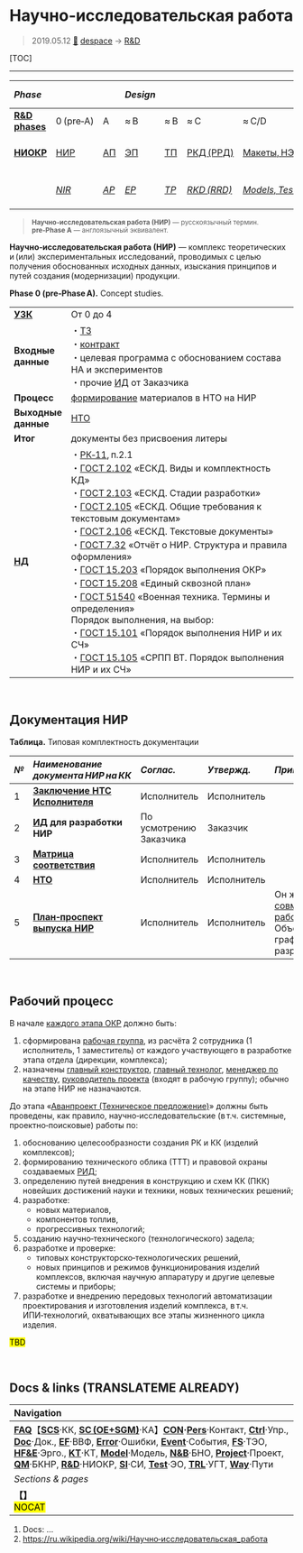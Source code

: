 # Научно‑исследовательская работа
> 2019.05.12 [🚀](../index/index.md) [despace](index.md) → [R&D](rnd.md)

[TOC]

---

|*Phase*| | |*Design*| | | | |*Mass prod.:*| |
|:--|:--|:--|:--|:--|:--|:--|:--|:--|:--|
|**[R&D phases](rnd.md)**|0 (pre‑A)|A|≈ B|≈ B|≈ C|≈ C/D|≈ E|…|F|
|**[НИОКР](rnd.md)**|[НИР](rnd_0.md)|[АП](rnd_ap.md)|[ЭП](rnd_ep.md)|[ТП](rnd_tp.md)|[РКД (РРД)](rnd_rkd.md)|[Макеты, НЭО](test.md)|[ЛИ](rnd_e.md)|ПСП → СП → ПЭ|Вывод|
| |*[NIR](rnd_0.md)*|*[AP](rnd_ap.md)*|*[EP](rnd_ep.md)*|*[TP](rnd_tp.md)*|*[RKD (RRD)](rnd_rkd.md)*|*[Models, Tests](test.md)*|*[LI](rnd_e.md)*|*PSP → SP → PE*|*Closeout*|

> <small>**Научно‑исследовательская работа (НИР)** — русскоязычный термин. **pre‑Phase A** — англоязычный эквивалент.</small>

**Научно‑исследовательская работа (НИР)** — комплекс теоретических и (или) экспериментальных исследований, проводимых с целью получения обоснованных исходных данных, изыскания принципов и путей создания (модернизации) продукции.

**Phase 0 (pre‑Phase A).** Concept studies.

| | |
|:--|:--|
|**[УЗК](cml.md)**|От 0 до 4|
|**Входные<br> данные**|・[ТЗ](tor.md)<br> ・[контракт](contract.md)<br> ・целевая программа с обоснованием состава НА и экспериментов<br> ・прочие [ИД](init_data.md) от Заказчика|
|**Процесс**|[формирование](dont_panic.md#Словоблудие) материалов в НТО на НИР|
|**Выходные<br> данные**|[НТО](report_st.md)|
|**Итог**|документы без присвоения литеры|
|**[НД](doc.md)**|・[РК‑11](const_rk.md), п.2.1<br> ・[ГОСТ 2.102](гост_2_102.md) «ЕСКД. Виды и комплектность КД»<br> ・[ГОСТ 2.103](гост_2_103.md) «ЕСКД. Стадии разработки»<br> ・[ГОСТ 2.105](гост_2_105.md) «ЕСКД. Общие требования к текстовым документам»<br> ・[ГОСТ 2.106](гост_2_106.md) «ЕСКД. Текстовые документы»<br> ・[ГОСТ 7.32](гост_7_32.md) «Отчёт о НИР. Структура и правила оформления»<br> ・[ГОСТ 15.203](гост_15_203.md) «Порядок выполнения ОКР»<br> ・[ГОСТ 15.208](гост_15_208.md) «Единый сквозной план»<br> ・[ГОСТ 51540](гост_51540.md) «Военная техника. Термины и определения»<br>Порядок выполнения, на выбор:<br> ・[ГОСТ 15.101](гост_15_101.md) «Порядок выполнения НИР и их СЧ»<br> ・[ГОСТ 15.105](гост_15_105.md) «СРПП ВТ. Порядок выполнения НИР и их СЧ»|



<p style="page-break-after:always"> </p>

## Документация НИР
**Таблица.** Типовая комплектность документации

<small>

|*№*|*Наименование документа НИР на КК*|*Соглас.*|*Утвержд.*|*Примечание*|*Основание*|
|:--|:--|:--|:--|:--|:--|
|1|**[Заключение НТС Исполнителя](report_rndc.md)**|Исполнитель|Исполнитель| | |
|2|**[ИД](init_data.md) для разработки НИР**|По усмотрению Заказчика|Заказчик| | |
|3|**[Матрица соответствия](matrix_compl.md)**|Исполнитель|Исполнитель| | |
|4|**[НТО](report_st.md)**|Исполнитель|Исполнитель| | |
|5|**[План‑проспект выпуска НИР](plan.md)**|Исполнитель|Исполнитель|Он же «[План совместных работ](plan.md)». Объединён с графиком разработки.| |

</small>



<p style="page-break-after:always"> </p>

## Рабочий процесс
В начале [каждого этапа ОКР](rnd.md) должно быть:

   1. сформирована [рабочая группа](wg.md), из расчёта 2 сотрудника (1 исполнитель, 1 заместитель) от каждого участвующего в разработке этапа отдела (дирекции, комплекса);
   1. назначены [главный конструктор](mgmt.md), [главный технолог](mgmt.md), [менеджер по качеству](mgmt.md), [руководитель проекта](mgmt.md) (входят в рабочую группу); обычно на этапе НИР не назначаются.

</small>

До этапа «[Аванпроект (Техническое предложение)](rnd_ap.md)» должны быть проведены, как правило, научно‑исследовательские (в т.ч. системные, проектно‑поисковые) работы по:

   1. обоснованию целесообразности создания РК и КК (изделий комплексов);
   1. формированию технического облика (ТТТ) и правовой охраны создаваемых [РИД](intel_deliv.md);
   1. определению путей внедрения в конструкцию и схем КК (ПКК) новейших достижений науки и техники, новых технических решений;
   1. разработке:
      - новых материалов,
      - компонентов топлив,
      - прогрессивных технологий;
   1. созданию научно‑технического (технологического) задела;
   1. разработке и проверке:
      - типовых конструкторско‑технологических решений,
      - новых принципов и режимов функционирования изделий комплексов, включая научную аппаратуру и другие целевые системы и приборы;
   1. разработке и внедрению передовых технологий автоматизации проектирования и изготовления изделий комплекса, в т.ч. ИПИ‑технологий, охватывающих все этапы жизненного цикла изделия.

<mark>TBD</mark>



<p style="page-break-after:always"> </p>

## Docs & links (TRANSLATEME ALREADY)
|Navigation|
|:--|
|**[FAQ](faq.md)**【**[SCS](scs.md)**·КК, **[SC (OE+SGM)](sc.md)**·КА】**[CON](contact.md)·[Pers](person.md)**·Контакт, **[Ctrl](control.md)**·Упр., **[Doc](doc.md)**·Док., **[EF](ef.md)**·ВВФ, **[Error](error.md)**·Ошибки, **[Event](event.md)**·События, **[FS](fs.md)**·ТЭО, **[HF&E](hfe.md)**·Эрго., **[KT](kt.md)**·КТ, **[Model](model.md)**·Модель, **[N&B](nnb.md)**·БНО, **[Project](project.md)**·Проект, **[QM](qm.md)**·БКНР, **[R&D](rnd.md)**·НИОКР, **[SI](si.md)**·СИ, **[Test](test.md)**·ЭО, **[TRL](trl.md)**·УГТ, **[Way](way.md)**·Пути|
|*Sections & pages*|
|**【[](.md)】**<br> <mark>NOCAT</mark>|

   1. Docs: …
   1. <https://ru.wikipedia.org/wiki/Научно‑исследовательская_работа>
